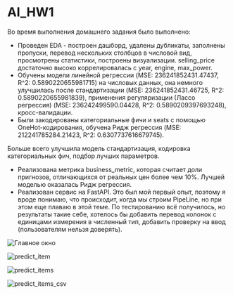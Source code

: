 # AI_HW1
Во время выполнения домашнего задания было выполнено:
 - Проведен EDA - построен дашборд, удалены дубликаты, заполнены пропуски, перевод нескольких столбцов в числовой вид, просмотрены статистики, построены визуализации.
   selling_price достаточно высоко коррелировалась с year, engine, max_power.
 - Обучены модели линейной регрессии (MSE: 236241852431.47437, R^2: 0.5890220655981715) на числовых данных, она немного улучшилась после стандартизации (MSE: 236241852431.46725, R^2: 0.5890220655981839), применения регуляризации (Лассо регрессия) (MSE: 236242499590.04428, R^2: 0.5890209397693248), кросс-валидации.
 - Были закодированы категориальные фичи и seats с помощью OneHot-кодирования, обучена Ридж регрессия (MSE: 212241785284.21423, R^2: 0.6307737616679745).

Больше всего улучшила модель стандартизация, кодировка категориальных фич, подбор лучших параметров.
 - Реализована метрика business_metric, которая считает доли пригнозов, отличающихся от реальных цен более чем 10%. Лучшей моделью оказалась Ридж регрессия.
 - Реализован сервис на FastAPI. Это был мой первый опыт, поэтому я вроде понимаю, что происходит, когда мы строим PipeLine, но при этом еще плаваю в этой теме. По тестированию всё получилось, но результаты такие себе, хотелось бы добавить перевод колонок с единицами измерения в численный тип, добавить проверку на ввод (пользователям нельзя доверять).

![Главное окно](https://github.com/user-attachments/assets/706ae9c6-6aa9-489b-9212-cb8c39c53850)

![predict_item](https://github.com/user-attachments/assets/348b72f3-a2de-454e-bb5c-623e6a3298b5)

![predict_items](https://github.com/user-attachments/assets/f87869f7-5003-4fd4-8350-f92b213fc2ad)

![predict_items_csv](https://github.com/user-attachments/assets/ac7962be-bcef-44d2-8b54-48491305bd5d)

